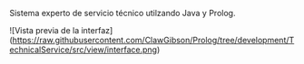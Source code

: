 Sistema experto de servicio técnico utilzando Java y Prolog.

![Vista previa de la interfaz]
(https://raw.githubusercontent.com/ClawGibson/Prolog/tree/development/TechnicalService/src/view/interface.png)
